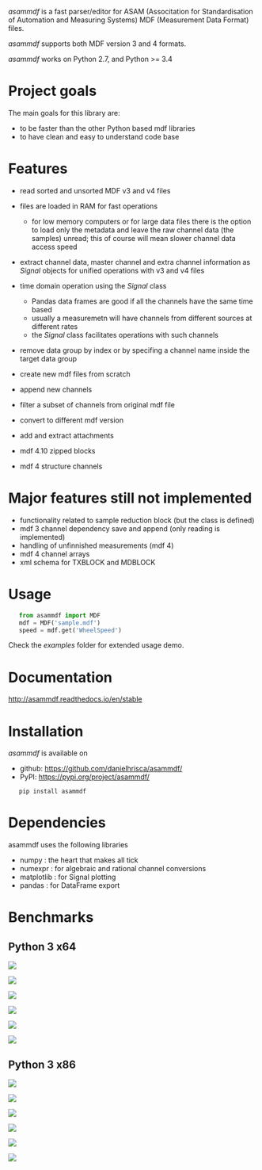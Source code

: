*asammdf* is a fast parser/editor for ASAM (Associtation for Standardisation of Automation and Measuring Systems) MDF (Measurement Data Format) files. 

*asammdf* supports both MDF version 3 and 4 formats. 

*asammdf* works on Python 2.7, and Python >= 3.4


Project goals
=============
The main goals for this library are:

* to be faster than the other Python based mdf libraries
* to have clean and easy to understand code base

Features
========

* read sorted and unsorted MDF v3 and v4 files
* files are loaded in RAM for fast operations

    * for low memory computers or for large data files there is the option to load only the metadata and leave the raw channel data (the samples) unread; this of course will mean slower channel data access speed

* extract channel data, master channel and extra channel information as *Signal* objects for unified operations with v3 and v4 files
* time domain operation using the *Signal* class

    * Pandas data frames are good if all the channels have the same time based
    * usually a measuremetn will have channels from different sources at different rates
    * the *Signal* class facilitates operations with such channels
    
* remove data group by index or by specifing a channel name inside the target data group
* create new mdf files from scratch
* append new channels
* filter a subset of channels from original mdf file
* convert to different mdf version
* add and extract attachments
* mdf 4.10 zipped blocks
* mdf 4 structure channels

Major features still not implemented
====================================

* functionality related to sample reduction block (but the class is defined)
* mdf 3 channel dependency save and append (only reading is implemented)
* handling of unfinnished measurements (mdf 4)
* mdf 4 channel arrays
* xml schema for TXBLOCK and MDBLOCK

Usage
=====

```python
   from asammdf import MDF
   mdf = MDF('sample.mdf')
   speed = mdf.get('WheelSpeed')
 ```  
 
Check the *examples* folder for extended usage demo.

Documentation
=============
http://asammdf.readthedocs.io/en/stable

Installation
============
*asammdf* is available on 

* github: https://github.com/danielhrisca/asammdf/
* PyPI: https://pypi.org/project/asammdf/
    
```
   pip install asammdf
```
    
Dependencies
============
asammdf uses the following libraries

* numpy : the heart that makes all tick
* numexpr : for algebraic and rational channel conversions
* matplotlib : for Signal plotting
* pandas : for DataFrame export

Benchmarks
==========

Python 3 x64
------------

![](benchmarks/x64_open.png)

![](benchmarks/x64_open_ram_usage.png)

![](benchmarks/x64_save.png)

![](benchmarks/x64_save_ram_usage.png)

![](benchmarks/x64_get_all_channels.png)

![](benchmarks/x64_get_all_channels_ram_usage.png)

Python 3 x86
------------

![](benchmarks/x86_open.png)

![](benchmarks/x86_open_ram_usage.png)

![](benchmarks/x86_save.png)

![](benchmarks/x86_save_ram_usage.png)

![](benchmarks/x86_get_all_channels.png)

![](benchmarks/x86_get_all_channels_ram_usage.png)
